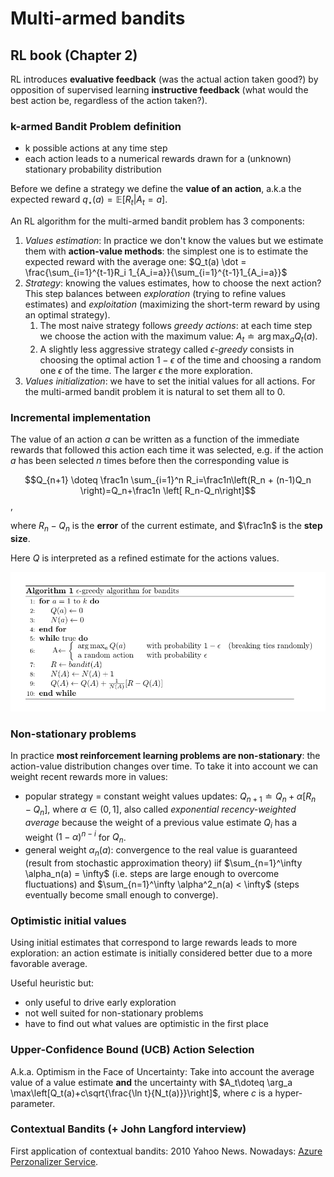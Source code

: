 # **Multi**-armed bandits

## RL book (Chapter 2)

RL introduces **evaluative feedback** (was the actual action taken good?) by opposition of supervised learning **instructive feedback** (what would the best action be, regardless of the action taken?).

### k-armed Bandit Problem definition

- k possible actions at any time step
- each action leads to a numerical rewards drawn for a (unknown) stationary probability distribution

Before we define a strategy we define the **value of an action**, a.k.a the expected reward $q_\star(a)=\mathbb{E}[R_t|A_t=a]$.

An RL algorithm for the multi-armed bandit problem has 3 components:

1. *Values estimation*: In practice we don't know the values but we estimate them with **action-value methods**: the simplest one is to estimate the expected reward with the average one: $Q_t(a) \dot = \frac{\sum_{i=1}^{t-1}R_i 1_{A_i=a}}{\sum_{i=1}^{t-1}1_{A_i=a}}$
2. *Strategy*: knowing the values estimates, how to choose the next action? This step balances between *exploration* (trying to refine values estimates) and *exploitation* (maximizing the short-term reward by using an optimal strategy). 
   1. The most naive strategy follows *greedy actions*: at each time step we choose the action with the maximum value: $A_{t} \doteq \arg \max _{a} Q_{t}(a)$. 
   2. A slightly less aggressive strategy called *$\epsilon$-greedy*  consists in choosing the optimal action $1-\epsilon$ of the time and choosing a random one $\epsilon$ of the time. The larger $\epsilon$ the more exploration.
3. *Values initialization*: we have to set the initial values for all actions. For the multi-armed bandit problem it is natural to set them all to 0.

### Incremental implementation

The value of an action $a$ can be written as a function of the immediate rewards that followed this action each time it was selected, e.g. if the action $a$ has been selected $n$ times before then the corresponding value is 

$$Q_{n+1} \doteq \frac1n \sum_{i=1}^n R_i=\frac1n\left(R_n + (n-1)Q_n \right)=Q_n+\frac1n \left[ R_n-Q_n\right]$$, 

where $R_n-Q_n$ is the **error** of the current estimate, and $\frac1n$ is the **step size**. 

Here $Q$ is interpreted as a refined estimate for the actions values.

![image-20200328200428564](./assets/image-20200328200428564.png)

### Non-stationary problems

In practice **most reinforcement learning problems are non-stationary**: the action-value distribution changes over time. To take it into account we can weight recent rewards more in values: 

- popular strategy = constant weight values updates: $Q_{n+1} \doteq Q_n+\alpha \left[ R_n-Q_n\right]$, where $\alpha \in (0,1]$, also called *exponential recency-weighted average* because the weight of a previous value estimate $Q_i$ has a weight $(1-\alpha)^{n-i}$ for $Q_n$.  
- general weight $\alpha_n(a)$: convergence to the real value is guaranteed (result from stochastic approximation theory) iif $\sum_{n=1}^\infty \alpha_n(a) = \infty$ (i.e. steps are large enough to overcome fluctuations) and $\sum_{n=1}^\infty \alpha^2_n(a) < \infty$ (steps eventually become small enough to converge).

### Optimistic initial values

Using initial estimates that correspond to large rewards leads to more exploration: an action estimate is initially considered better due to a more favorable average.

Useful heuristic but:

- only useful to drive early exploration
- not well suited for non-stationary problems
- have to find out what values are optimistic in the first place

### Upper-Confidence Bound (UCB) Action Selection

A.k.a. Optimism in the Face of Uncertainty: Take into account the average value of a value estimate **and** the uncertainty with $A_t\doteq \arg_a \max\left[Q_t(a)+c\sqrt{\frac{\ln t}{N_t(a)}}\right]$, where $c$ is a hyper-parameter.

### Contextual Bandits (+ John Langford interview)

First application of contextual bandits: 2010 Yahoo News. Nowadays: [Azure Perzonalizer Service](https://azure.microsoft.com/en-us/services/cognitive-services/personalizer/).
